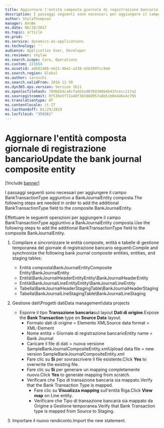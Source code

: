 ```yaml
---
title: Aggiornare l'entità composta giornale di registrazione bancario
description: I passaggi seguenti sono necessari per aggiungere il campo BankTransactionType aggiuntivo a BankJournalEntity composta.
author: ShylaThompson
manager: AnnBe
ms.date: 06/20/2017
ms.topic: article
ms.prod: ''
ms.service: dynamics-ax-applications
ms.technology: ''
audience: Application User, Developer
ms.reviewer: shylaw
ms.search.scope: Core, Operations
ms.custom: 221654
ms.assetid: adb8146b-eb21-4be2-a338-a5b299fcc9a0
ms.search.region: Global
ms.author: saraschi
ms.search.validFrom: 2016-11-30
ms.dyn365.ops.version: Version 1611
ms.openlocfilehash: 70db65dca4cfadd1ed8769386b4b437cecc217a2
ms.sourcegitcommit: 0f530e5f72a40f383868957a6b5cb0e446e4c795
ms.translationtype: HT
ms.contentlocale: it-IT
ms.lasthandoff: 01/29/2019
ms.locfileid: "359361"
---
```

# <a name="update-the-bank-journal-composite-entity"></a><span data-ttu-id="c7f59-103">Aggiornare l'entità composta giornale di registrazione bancario</span><span class="sxs-lookup"><span data-stu-id="c7f59-103">Update the bank journal composite entity</span></span>

[!include [banner](../includes/banner.md)]

<span data-ttu-id="c7f59-104">I passaggi seguenti sono necessari per aggiungere il campo BankTransactionType aggiuntivo a BankJournalEntity composta.</span><span class="sxs-lookup"><span data-stu-id="c7f59-104">The following steps are needed in order to add the additional BankTransactionType field to the composite BankJournalEntity.</span></span>

<span data-ttu-id="c7f59-105">Effettuare le seguenti operazioni per aggiungere il campo BankTransactionType aggiuntivo a BankJournalEntity composta.</span><span class="sxs-lookup"><span data-stu-id="c7f59-105">Use the following steps to add the additional BankTransactionType field to the composite BankJournalEntity.</span></span>

1.  <span data-ttu-id="c7f59-106">Compilare e sincronizzare le entità composte, entità e tabelle di gestione temporanea del giornale di registrazione bancario seguenti:</span><span class="sxs-lookup"><span data-stu-id="c7f59-106">Compile and synchronize the following bank journal composite entities, entities, and staging tables:</span></span>
    -   <span data-ttu-id="c7f59-107">Entità composta\\BankJournalEntity</span><span class="sxs-lookup"><span data-stu-id="c7f59-107">Composite Entity\\BankJournalEntity</span></span>
    -   <span data-ttu-id="c7f59-108">Entità\\BankJournalHeaderEntity</span><span class="sxs-lookup"><span data-stu-id="c7f59-108">Entity\\BankJournalHeaderEntity</span></span>
    -   <span data-ttu-id="c7f59-109">Entità\\BankJournalLineEntity</span><span class="sxs-lookup"><span data-stu-id="c7f59-109">Entity\\BankJournalLineEntity</span></span>
    -   <span data-ttu-id="c7f59-110">Tabella\\BankJournalHeaderStaging</span><span class="sxs-lookup"><span data-stu-id="c7f59-110">Table\\BankJournalHeaderStaging</span></span>
    -   <span data-ttu-id="c7f59-111">Tabella\\BankJournalLineStaging</span><span class="sxs-lookup"><span data-stu-id="c7f59-111">Table\\BankJournalLineStaging</span></span>

2.  <span data-ttu-id="c7f59-112">Gestione dati\\Progetti dati</span><span class="sxs-lookup"><span data-stu-id="c7f59-112">Data management\\data projects</span></span>
    -   <span data-ttu-id="c7f59-113">Esporre il tipo **Transazione bancaria**sul layout **Dati di origine**.</span><span class="sxs-lookup"><span data-stu-id="c7f59-113">Expose the **Bank Transaction** type on **Source Data** layout.</span></span>
        -   <span data-ttu-id="c7f59-114">Formato dati di origine = Elemento XML</span><span class="sxs-lookup"><span data-stu-id="c7f59-114">Source data format = XML-Element</span></span>
        -   <span data-ttu-id="c7f59-115">Nome entità = Giornale di registrazione bancario</span><span class="sxs-lookup"><span data-stu-id="c7f59-115">Entity name = Bank Journal</span></span>
        -   <span data-ttu-id="c7f59-116">Caricare il file di dati = nuova versione SampleBankJournalCompositeEntity.xml</span><span class="sxs-lookup"><span data-stu-id="c7f59-116">Upload data file = new version SampleBankJournalCompositeEntity.xml</span></span>
        -   <span data-ttu-id="c7f59-117">Fare clic su **Sì** per sovrascrivere il file esistente.</span><span class="sxs-lookup"><span data-stu-id="c7f59-117">Click **Yes** to overwrite the existing file.</span></span>
        -   <span data-ttu-id="c7f59-118">Fare clic su **Sì** per generare un mapping completamente nuovo.</span><span class="sxs-lookup"><span data-stu-id="c7f59-118">Click **Yes** to generate mapping from scratch.</span></span>
        -   <span data-ttu-id="c7f59-119">Verificare che Tipo di transazione bancaria sia mappato.</span><span class="sxs-lookup"><span data-stu-id="c7f59-119">Verify that the Bank Transaction Type is mapped.</span></span>
            -   <span data-ttu-id="c7f59-120">Fare clic su **Visualizza mapping** sull'entità Riga.</span><span class="sxs-lookup"><span data-stu-id="c7f59-120">Click **View map** on Line entity.</span></span>
            -   <span data-ttu-id="c7f59-121">Verificare che Tipo di transazione bancaria sia mappato da Origine a Gestione temporanea.</span><span class="sxs-lookup"><span data-stu-id="c7f59-121">Verify that Bank Transaction type is mapped from Source to Staging.</span></span>

3.  <span data-ttu-id="c7f59-122">Importare il nuovo rendiconto.</span><span class="sxs-lookup"><span data-stu-id="c7f59-122">Import the new statement.</span></span>




